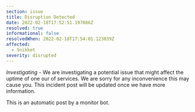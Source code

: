 ```yaml
---
section: issue
title: Disruption Detected
date: 2022-02-18T17:52:51.197086Z
resolved: true
informational: false
resolvedWhen: 2022-02-18T17:54:01.123039Z
affected:
  - Snikket
severity: disrupted
---
```

*Investigating* - We are investigating a potential issue that might affect the uptime of one our of services. We are sorry for any inconvenience this may cause you. This incident post will be updated once we have more information.

This is an automatic post by a monitor bot.
        